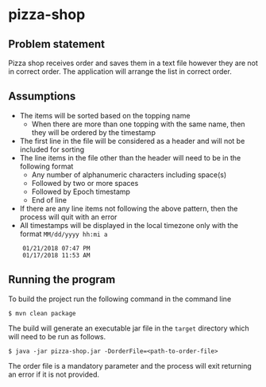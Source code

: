# pizza-shop

## Problem statement
Pizza shop receives order and saves them in a text file however they are not in correct order.
The application will arrange the list in correct order. 

## Assumptions
* The items will be sorted based on the topping name
    * When there are more than one topping with the same name, then they will be ordered by the timestamp
* The first line in the file will be considered as a header and will not be included for sorting
* The line items in the file other than the header will need to be in the following format
    * Any number of alphanumeric characters including space(s)
    * Followed by two or more spaces
    * Followed by Epoch timestamp
    * End of line
* If there are any line items not following the above pattern, then the process will quit with an error
* All timestamps will be displayed in the local timezone only with the format `MM/dd/yyyy hh:mi a`
```
    01/21/2018 07:47 PM 
    01/17/2018 11:53 AM
```

## Running the program
To build the project run the following command in the command line

    $ mvn clean package
    
The build will generate an executable jar file in the `target` directory which will need to be run as follows.

    $ java -jar pizza-shop.jar -DorderFile=<path-to-order-file>

The order file is a mandatory parameter and the process will exit returning an error if it is not provided.
